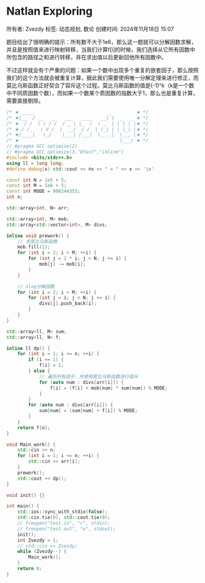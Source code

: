 # Natlan Exploring

所有者: Zvezdy
标签: 动态规划, 数论
创建时间: 2024年11月18日 15:07

题目给出了很明确的提示：所有数不大于1e6，那么这一题就可以分解因数求解，并且是按照值来进行映射转移，当我们计算f[i]的时候，我们选择从它所有因数中所包含的路径之和进行转移，并在求出值以后更新回他所有因数中。

不过这样就会有个严重的问题：如果一个数中出现多个重复的嵌套因子，那么按照我们的这个方法就会被重复计算，据此我们需要使用唯一分解定理来进行修正，而莫比乌斯函数正好契合了容斥这个过程。莫比乌斯函数的值是(-1)^k（k是一个数中不同质因数个数），而如果一个数某个质因数的指数大于1，那么也是重复计算，需要直接剔除。

```cpp
/* ★ _____                           _         ★ */
/* ★|__  / __   __   ___   ____   __| |  _   _ ★ */
/* ★  / /  \ \ / /  / _ \ |_  /  / _  | | | | |★ */
/* ★ / /_   \ V /  |  __/  / /  | (_| | | |_| |★ */
/* ★/____|   \_/    \___| /___|  \__._|  \__, |★ */
/* ★                                     |___/ ★ */
// #pragma GCC optimize(2)
// #pragma GCC optimize(3,"Ofast","inline")
#include <bits/stdc++.h>
using ll = long long;
#define debug(x) std::cout << #x << " = " << x << '\n'

const int N = 1e5 + 5;
const int M = 1e6 + 5;
const int MODE = 998244353;
int n;

std::array<int, N> arr;

std::array<int, M> mob;
std::array<std::vector<int>, M> divs;

inline void prework() {
    // 求莫比乌斯函数
    mob.fill(1);
    for (int i = 2; i < M; ++i) {
        for (int j = 2 * i; j < N; j += i) {
            mob[j] -= mob[i];
        }
    }

    // nlog分解因数
    for (int i = 2; i < M; ++i) {
        for (int j = i; j < N; j += i) {
            divs[j].push_back(i);
        }
    }
}

std::array<ll, M> sum;
std::array<ll, N> f;

inline ll dp() {
    for (int i = 1; i <= n; ++i) {
        if (i == 1) {
            f[i] = 1;
        } else {
            // 遍历所有因子，并使用莫比乌斯函数进行容斥
            for (auto num : divs[arr[i]]) {
                f[i] = (f[i] + mob[num] * sum[num]) % MODE;
            }
        }
        for (auto num : divs[arr[i]]) {
            sum[num] = (sum[num] + f[i]) % MODE;
        }
    }
    return f[n];
}

void Main_work() {
    std::cin >> n;
    for (int i = 1; i <= n; ++i) {
        std::cin >> arr[i];
    }
    prework();
    std::cout << dp();
}

void init() {}

int main() {
    std::ios::sync_with_stdio(false);
    std::cin.tie(0), std::cout.tie(0);
    // freopen("test.in", "r", stdin);
    // freopen("test.out", "w", stdout);
    init();
    int Zvezdy = 1;
    // std::cin >> Zvezdy;
    while (Zvezdy--) {
        Main_work();
    }
    return 0;
}
```